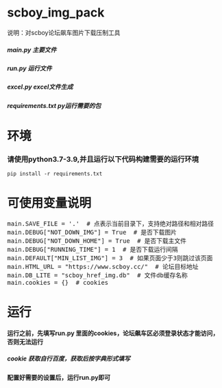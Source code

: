 # scboy_img_pack

说明：对scboy论坛飙车图片下载压制工具

<h5>main.py 主要文件</h5>
<h5>run.py 运行文件</h5>
<h5>excel.py excel文件生成</h5>
<h5>requirements.txt py运行需要的包</h5>

# 环境
<h3>请使用python3.7-3.9,并且运行以下代码构建需要的运行环境</h3>
<code>pip install -r requirements.txt</code>

# 可使用变量说明

<pre>
main.SAVE_FILE = '.'  # 点表示当前目录下，支持绝对路径和相对路径
main.DEBUG["NOT_DOWN_IMG"] = True  # 是否下载图片
main.DEBUG["NOT_DOWN_HOME"] = True  # 是否下载主文件
main.DEBUG["RUNNING_TIME"] = 1  # 是否下载运行间隔
main.DEFAULT["MIN_LIST_IMG"] = 3  # 如果页面少于3则跳过该页面
main.HTML_URL = "https://www.scboy.cc/"  # 论坛目标地址
main.DB_LITE = "scboy_href_img.db"  # 文件db缓存名称
main.cookies = {}  # cookies
</pre>

# 运行
<h4>运行之前，先填写run.py 里面的cookies，论坛飙车区必须登录状态才能访问，否则无法运行</h4>

<h5>cookie 获取自行百度，获取后按字典形式填写</h5>
<h4>配置好需要的设置后，运行run.py即可</h4>







